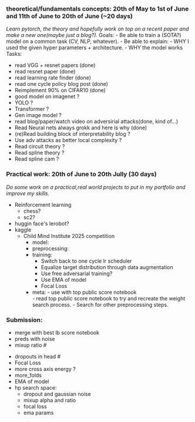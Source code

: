 ### theoretical/fundamentals concepts: 20th of May to 1st of June and 11th of June to 20th of June (~20 days)
*Learn pytorch, the theory and hopefully work on top on a recent paper and make a new one(maybe just a blog?).*
Goals:
    - Be able to train a (SOTA?) model on a common task (CV, NLP, whatever).
    - Be able to explain:
        - WHY I used the given hyper parameters + architecture.
        - WHY the model works 
Tasks:
- read VGG + resnet papers (done)
- read resnet paper (done)
- read learning rate finder (done)
- read one cycle policy blog post (done)
- Reimplement 90% on CIFAR10 (done)
- good model on imagenet ?
- YOLO ?
- Transformer ?
- Gen image model ?
- read blog/paper/watch video on adversirial attacks(done, kind of...)
- Read Neural nets always grokk and here is why (done)
- (re)Read building block of interpretability blog ?
- Use adv attacks as better local complexity ?
- Read circuit theory ?
- Read spline theory ?
- Read spline cam ?

### Practical work: 20th of June to 20th Jully (30 days)
*Do some work on a practical,real world projects to put in my portfolio and improve my skills.*
- Reinforcement learning
    - chess?
    - sc2?
- huggin face's lerobot?
- kaggle
    - Child Mind Institute 2025 competition
        - model:
        - preprocessing:
        - training:
            -  Switch back to one cycle lr scheduler
            -  Equalize target distribution through data augmentation
            -  Use free adversarial training?
            -  Use EMA of model
            -  Focal Loss
      - meta:
            -  use with top public score notebook  
            -  read top public score notebook to try and recreate the weight search process.
            -  Search for other preprocessing steps.


### Submission:
- merge with best lb score notebook
- preds with noise
-   mixup ratio #
  + dropouts in head #
  + Focal Loss 
  + more cross axis energy ?
  + more_folds
  + EMA of model
  + hp search space:
    - dropout and gaussian noise
    - mixup alpha and ratio
    - focal loss
    - ema params

<!-- llkh0a solution -->
<!-- - thm groups + more_cross_axis_features -->
<!-- - Use different branches for each tof sensor (we can probably use groups in the alexnets intead of using multiple alex nets) -->
<!-- - add gravity direction -->
<!-- - add cross axis energy see this [notebook](https://www.kaggle.com/code/wasupandceacar/lb-0-841-5fold-single-model-with-split-sensors) -->
<!-- - Move diff computing in model to reduce VRAM usage -->
<!--            -  speed up training by parallelizing folds training -->
<!--            -  meta data/performance EDA -->
<!--            - Turn demogrpahics into auxiliary targets -->
<!-- - phase during the sequence "behavior" column -->
<!-- -  Aggregate patches of the ToF sensors data -->
<!-- -  Unify preprocessing and training/inference notebooks into a single one to avoid waiting for zip, upload, kaggle processing and downlod delays. -->
<!-- - Increase the number of rnn layers to 2. -->
<!-- - Use 100% percentile for sequence len padding -->
<!-- -  Collapse non-BFRBs target into a single one to ease learning -->
<!-- - sequence wise std norm -->
<!-- -  put std normalization step in the model to since we are using CV model ensemble -->
<!-- -  Update hyperparams (again): -->
<!--    -  Use smaller btach sizes, top notebooks use 64 batch size, I use 256 -->
<!--    -  Use a lot more epochs, top notebooks use ~100 epochs where I only use ~25 -->
<!--    -  Increase patience, top notebooks use 40 patience -->
<!-- Use post/pre truncating/padding instead of center truncating/padding -->
<!-- -  use third branch for thm input -->
<!-- - use other paddig methods like "same" or "reflect" padding for convolutions and sequence padding -->
